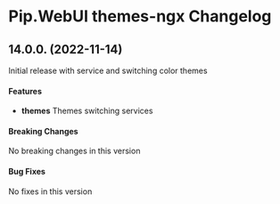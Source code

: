 # Pip.WebUI themes-ngx  Changelog

## <a name="14.0.0."></a> 14.0.0. (2022-11-14)

Initial release with service and switching color themes

#### Features
* **themes** Themes switching services

#### Breaking Changes
No breaking changes in this version

#### Bug Fixes
No fixes in this version 
